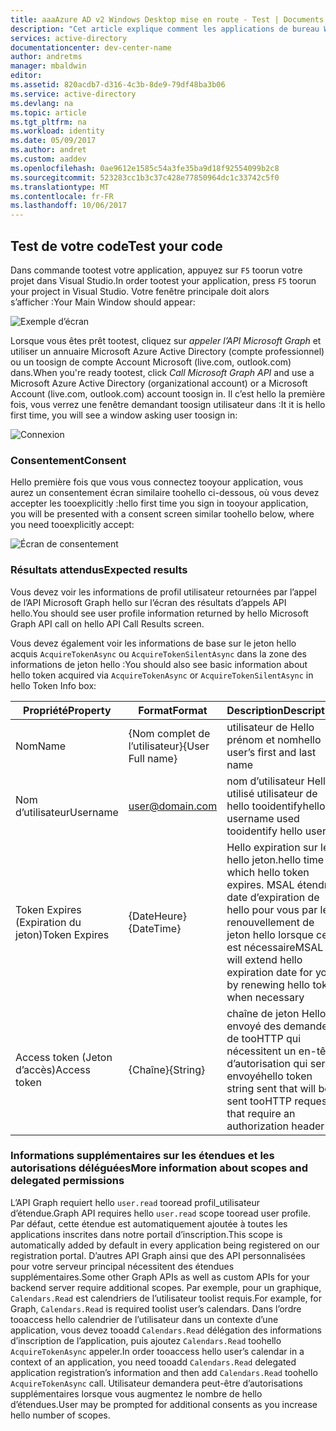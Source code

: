 ```yaml
---
title: aaaAzure AD v2 Windows Desktop mise en route - Test | Documents Microsoft
description: "Cet article explique comment les applications de bureau Windows .NET (XAML) peuvent appeler une API qui nécessite des jetons d’accès à partir d’un point de terminaison Azure Active Directory v2."
services: active-directory
documentationcenter: dev-center-name
author: andretms
manager: mbaldwin
editor: 
ms.assetid: 820acdb7-d316-4c3b-8de9-79df48ba3b06
ms.service: active-directory
ms.devlang: na
ms.topic: article
ms.tgt_pltfrm: na
ms.workload: identity
ms.date: 05/09/2017
ms.author: andret
ms.custom: aaddev
ms.openlocfilehash: 0ae9612e1585c54a3fe35ba9d18f92554099b2c8
ms.sourcegitcommit: 523283cc1b3c37c428e77850964dc1c33742c5f0
ms.translationtype: MT
ms.contentlocale: fr-FR
ms.lasthandoff: 10/06/2017
---
```

## <a name="test-your-code"></a><span data-ttu-id="a9026-103">Test de votre code</span><span class="sxs-lookup"><span data-stu-id="a9026-103">Test your code</span></span>

<span data-ttu-id="a9026-104">Dans commande tootest votre application, appuyez sur `F5` toorun votre projet dans Visual Studio.</span><span class="sxs-lookup"><span data-stu-id="a9026-104">In order tootest your application, press `F5` toorun your project in Visual Studio.</span></span> <span data-ttu-id="a9026-105">Votre fenêtre principale doit alors s’afficher :</span><span class="sxs-lookup"><span data-stu-id="a9026-105">Your Main Window should appear:</span></span>

![Exemple d’écran](media/active-directory-mobileanddesktopapp-windowsdesktop-test/samplescreenshot.png)

<span data-ttu-id="a9026-107">Lorsque vous êtes prêt tootest, cliquez sur *appeler l’API Microsoft Graph* et utiliser un annuaire Microsoft Azure Active Directory (compte professionnel) ou un toosign de compte Account Microsoft (live.com, outlook.com) dans.</span><span class="sxs-lookup"><span data-stu-id="a9026-107">When you're ready tootest, click *Call Microsoft Graph API* and use a Microsoft Azure Active Directory (organizational account) or a Microsoft Account (live.com, outlook.com) account toosign in.</span></span> <span data-ttu-id="a9026-108">Il c’est hello la première fois, vous verrez une fenêtre demandant toosign utilisateur dans :</span><span class="sxs-lookup"><span data-stu-id="a9026-108">It it is hello first time, you will see a window asking user toosign in:</span></span>

![Connexion](media/active-directory-mobileanddesktopapp-windowsdesktop-test/signinscreenshot.png)

### <a name="consent"></a><span data-ttu-id="a9026-110">Consentement</span><span class="sxs-lookup"><span data-stu-id="a9026-110">Consent</span></span>
<span data-ttu-id="a9026-111">Hello première fois que vous vous connectez tooyour application, vous aurez un consentement écran similaire toohello ci-dessous, où vous devez accepter les tooexplicitly :</span><span class="sxs-lookup"><span data-stu-id="a9026-111">hello first time you sign in tooyour application, you will be presented with a consent screen similar toohello below, where you need tooexplicitly accept:</span></span>

![Écran de consentement](media/active-directory-mobileanddesktopapp-windowsdesktop-test/consentscreen.png)

### <a name="expected-results"></a><span data-ttu-id="a9026-113">Résultats attendus</span><span class="sxs-lookup"><span data-stu-id="a9026-113">Expected results</span></span>
<span data-ttu-id="a9026-114">Vous devez voir les informations de profil utilisateur retournées par l’appel de l’API Microsoft Graph hello sur l’écran des résultats d’appels API hello.</span><span class="sxs-lookup"><span data-stu-id="a9026-114">You should see user profile information returned by hello Microsoft Graph API call on hello API Call Results screen.</span></span>

<span data-ttu-id="a9026-115">Vous devez également voir les informations de base sur le jeton hello acquis `AcquireTokenAsync` ou `AcquireTokenSilentAsync` dans la zone des informations de jeton hello :</span><span class="sxs-lookup"><span data-stu-id="a9026-115">You  should also see basic information about hello token acquired via `AcquireTokenAsync` or `AcquireTokenSilentAsync` in hello Token Info box:</span></span>

|<span data-ttu-id="a9026-116">Propriété</span><span class="sxs-lookup"><span data-stu-id="a9026-116">Property</span></span>  |<span data-ttu-id="a9026-117">Format</span><span class="sxs-lookup"><span data-stu-id="a9026-117">Format</span></span>  |<span data-ttu-id="a9026-118">Description</span><span class="sxs-lookup"><span data-stu-id="a9026-118">Description</span></span> |
|---------|---------|---------|
|<span data-ttu-id="a9026-119">Nom</span><span class="sxs-lookup"><span data-stu-id="a9026-119">Name</span></span> | <span data-ttu-id="a9026-120">{Nom complet de l’utilisateur}</span><span class="sxs-lookup"><span data-stu-id="a9026-120">{User Full name}</span></span> |<span data-ttu-id="a9026-121">utilisateur de Hello prénom et nom</span><span class="sxs-lookup"><span data-stu-id="a9026-121">hello user’s first and last name</span></span>|
|<span data-ttu-id="a9026-122">Nom d’utilisateur</span><span class="sxs-lookup"><span data-stu-id="a9026-122">Username</span></span> |<span>user@domain.com</span> |<span data-ttu-id="a9026-123">nom d’utilisateur Hello utilisé utilisateur de hello tooidentify</span><span class="sxs-lookup"><span data-stu-id="a9026-123">hello username used tooidentify hello user</span></span>|
|<span data-ttu-id="a9026-124">Token Expires (Expiration du jeton)</span><span class="sxs-lookup"><span data-stu-id="a9026-124">Token Expires</span></span> |<span data-ttu-id="a9026-125">{DateHeure}</span><span class="sxs-lookup"><span data-stu-id="a9026-125">{DateTime}</span></span>         |<span data-ttu-id="a9026-126">Hello expiration sur le hello jeton.</span><span class="sxs-lookup"><span data-stu-id="a9026-126">hello time on which hello token expires.</span></span> <span data-ttu-id="a9026-127">MSAL étendra date d’expiration de hello pour vous par le renouvellement de jeton hello lorsque cela est nécessaire</span><span class="sxs-lookup"><span data-stu-id="a9026-127">MSAL will extend hello expiration date for you by renewing hello token when necessary</span></span>|
|<span data-ttu-id="a9026-128">Access token (Jeton d’accès)</span><span class="sxs-lookup"><span data-stu-id="a9026-128">Access token</span></span> |<span data-ttu-id="a9026-129">{Chaîne}</span><span class="sxs-lookup"><span data-stu-id="a9026-129">{String}</span></span>         |<span data-ttu-id="a9026-130">chaîne de jeton Hello envoyé des demandes de tooHTTP qui nécessitent un en-tête d’autorisation qui sera envoyé</span><span class="sxs-lookup"><span data-stu-id="a9026-130">hello token string sent that will be sent tooHTTP requests that require an authorization header</span></span>|

<!--start-collapse-->
### <a name="more-information-about-scopes-and-delegated-permissions"></a><span data-ttu-id="a9026-131">Informations supplémentaires sur les étendues et les autorisations déléguées</span><span class="sxs-lookup"><span data-stu-id="a9026-131">More information about scopes and delegated permissions</span></span>
<span data-ttu-id="a9026-132">L’API Graph requiert hello `user.read` tooread profil_utilisateur d’étendue.</span><span class="sxs-lookup"><span data-stu-id="a9026-132">Graph API requires hello `user.read` scope tooread user profile.</span></span> <span data-ttu-id="a9026-133">Par défaut, cette étendue est automatiquement ajoutée à toutes les applications inscrites dans notre portail d’inscription.</span><span class="sxs-lookup"><span data-stu-id="a9026-133">This scope is automatically added by default in every application being registered on our registration portal.</span></span> <span data-ttu-id="a9026-134">D’autres API Graph ainsi que des API personnalisées pour votre serveur principal nécessitent des étendues supplémentaires.</span><span class="sxs-lookup"><span data-stu-id="a9026-134">Some other Graph APIs as well as custom APIs for your backend server require additional scopes.</span></span> <span data-ttu-id="a9026-135">Par exemple, pour un graphique, `Calendars.Read` est calendriers de l’utilisateur toolist requis.</span><span class="sxs-lookup"><span data-stu-id="a9026-135">For example, for Graph, `Calendars.Read` is required toolist user’s calendars.</span></span> <span data-ttu-id="a9026-136">Dans l’ordre tooaccess hello calendrier de l’utilisateur dans un contexte d’une application, vous devez tooadd `Calendars.Read` délégation des informations d’inscription de l’application, puis ajoutez `Calendars.Read` toohello `AcquireTokenAsync` appeler.</span><span class="sxs-lookup"><span data-stu-id="a9026-136">In order tooaccess hello user’s calendar in a context of an application, you need tooadd `Calendars.Read` delegated application registration’s information and then add `Calendars.Read` toohello `AcquireTokenAsync` call.</span></span> <span data-ttu-id="a9026-137">Utilisateur demandera peut-être d’autorisations supplémentaires lorsque vous augmentez le nombre de hello d’étendues.</span><span class="sxs-lookup"><span data-stu-id="a9026-137">User may be prompted for additional consents as you increase hello number of scopes.</span></span>

<!--end-collapse-->



